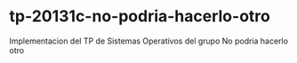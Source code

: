 tp-20131c-no-podria-hacerlo-otro
================================

Implementacion del TP de Sistemas Operativos del grupo No podria hacerlo otro